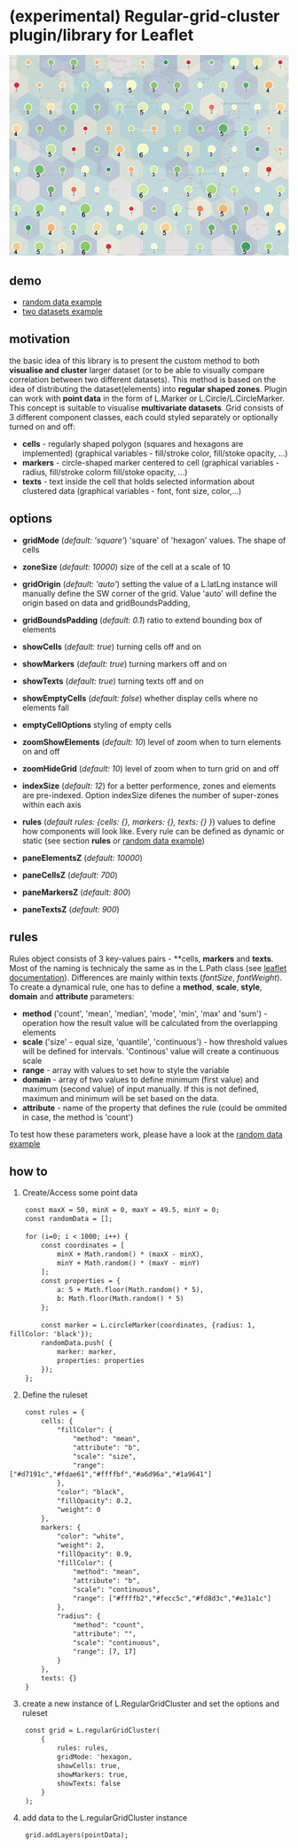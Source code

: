 # (experimental) Regular-grid-cluster plugin/library for Leaflet

![image](./img.png)

## demo
- [random data example](https://adammertel.github.io/Leaflet.RegularGridCluster/demo/random_data )
- [two datasets example](https://adammertel.github.io/Leaflet.RegularGridCluster/demo/two_datasets )


## motivation
the basic idea of this library is to present the custom method to both **visualise and cluster** larger dataset (or to be able to visually compare correlation between two different datasets). This method is based on the idea of distributing the dataset(elements) into **regular shaped zones**. Plugin can work with **point data** in the form of L.Marker or L.Circle/L.CircleMarker. This concept is suitable to visualise **multivariate datasets**. 
Grid consists of 3 different component classes, each could styled separately or optionally turned on and off:
- **cells** - regularly shaped polygon (squares and hexagons are implemented) (graphical variables - fill/stroke color, fill/stoke opacity, ...)
- **markers** - circle-shaped marker centered to cell (graphical variables - radius, fill/stroke colorm fill/stoke opacity, ...)
- **texts** - text inside the cell that holds selected information about clustered data (graphical variables - font, font size, color,...)


## options
 - **gridMode** (*default: 'square'*) 'square' of 'hexagon' values. The shape of cells
 - **zoneSize** (*default: 10000*) size of the cell at a scale of 10
 - **gridOrigin** (*default: 'auto'*) setting the value of a L.latLng instance will manually define the SW corner of the grid. Value 'auto' will define the origin based on data and gridBoundsPadding, 
 - **gridBoundsPadding** (*default: 0.1*) ratio to extend bounding box of elements 
 
 - **showCells** (*default: true*) turning cells off and on
 - **showMarkers** (*default: true*) turning markers off and on
 - **showTexts** (*default: true*) turning texts off and on
 - **showEmptyCells** (*default: false*) whether display cells where no elements fall
 - **emptyCellOptions** styling of empty cells
 
 
 - **zoomShowElements** (*default: 10*) level of zoom when to turn elements on and off
 - **zoomHideGrid** (*default: 10*) level of zoom when to turn grid on and off
 
 - **indexSize** (*default: 12*) for a better performence, zones and elements are pre-indexed. Option indexSize difenes the number of super-zones within each axis
 - **rules** (*default rules: {cells: {}, markers: {}, texts: {} }*) values to define how components will look like. Every rule can be defined as dynamic or static (see section **rules** or [random data example](https://adammertel.github.io/Leaflet.RegularGridCluster/demo/random_data ))

 - **paneElementsZ** (*default: 10000*) 
 - **paneCellsZ** (*default: 700*) 
 - **paneMarkersZ** (*default: 800*) 
 - **paneTextsZ** (*default: 900*) 


## rules
Rules object consists of 3 key-values pairs - **cells, **markers** and **texts**. Most of the naming is technicaly the same as in the L.Path class (see [leaflet documentation](http://leafletjs.com/reference-1.0.3.html#path)). Differences are mainly within texts (*fontSize*, *fontWeight*). 
To create a dynamical rule, one has to define a **method**, **scale**, **style**, **domain** and **attribute** parameters:
 - **method** ('count', 'mean', 'median', 'mode', 'min', 'max' and 'sum') - operation how the result value will be calculated from the overlapping elements
 - **scale** ('size' - equal size, 'quantile', 'continuous') - how threshold values will be defined for  intervals. 'Continous' value will create a continuous scale
 - **range** - array with values to set how to style the variable
 - **domain** - array of two values to define minimum (first value) and maximum (second value) of input manually. If this is not defined, maximum and minimum will be set based on the data.
 - **attribute** - name of the property that defines the rule (could be ommited in case, the method is 'count')

To test how these parameters work, please have a look at the [random data example](https://adammertel.github.io/Leaflet.RegularGridCluster/demo/random_data)


## how to
1. Create/Access some point data

```
    const maxX = 50, minX = 0, maxY = 49.5, minY = 0;
    const randomData = [];

    for (i=0; i < 1000; i++) {
        const coordinates = [
            minX + Math.random() * (maxX - minX),
            minY + Math.random() * (maxY - minY)
        ];
        const properties = {
            a: 5 + Math.floor(Math.random() * 5),
            b: Math.floor(Math.random() * 5)
        };

        const marker = L.circleMarker(coordinates, {radius: 1, fillColor: 'black'});
        randomData.push( {
            marker: marker, 
            properties: properties
        });
    };
```


2. Define the ruleset
```
    const rules = {
        cells: {
            "fillColor": {
                "method": "mean",
                "attribute": "b",
                "scale": "size",
                "range": ["#d7191c","#fdae61","#ffffbf","#a6d96a","#1a9641"]
            },
            "color": "black",
            "fillOpacity": 0.2,
            "weight": 0
        },
        markers: {
            "color": "white",
            "weight": 2,
            "fillOpacity": 0.9,
            "fillColor": {
                "method": "mean",
                "attribute": "b",
                "scale": "continuous",
                "range": ["#ffffb2","#fecc5c","#fd8d3c","#e31a1c"]
            },
            "radius": {
                "method": "count",
                "attribute": "",
                "scale": "continuous",
                "range": [7, 17]
            }
        },
        texts: {}
    }
```

3. create a new instance of L.RegularGridCluster and set the options and ruleset
```
    const grid = L.regularGridCluster(
        {
            rules: rules,
            gridMode: 'hexagon,
            showCells: true,
            showMarkers: true,
            showTexts: false
        }
    );
```

4. add data to the L.regularGridCluster instance
```
    grid.addLayers(pointData);
```


